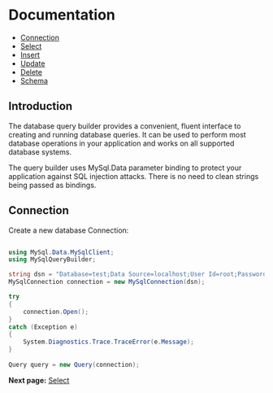 # Documentation

* [Connection](#connection)
* [Select](selects.md)
* [Insert](inserts.md)
* [Update](updates.md)
* [Delete](deletes.md)
* [Schema](schema.md)

## Introduction

The database query builder provides a convenient, fluent interface to creating and running database queries. 
It can be used to perform most database operations in your application and works on all supported database systems.

The query builder uses MySql.Data parameter binding to protect your application against SQL injection attacks. 
There is no need to clean strings being passed as bindings.

## Connection

Create a new database Connection:

```csharp

using MySql.Data.MySqlClient;
using MySqlQueryBuilder;

string dsn = "Database=test;Data Source=localhost;User Id=root;Password=;SslMode=none";
MySqlConnection connection = new MySqlConnection(dsn);

try
{
    connection.Open();
}
catch (Exception e)
{
    System.Diagnostics.Trace.TraceError(e.Message);
}
		
Query query = new Query(connection);
```

**Next page:** [Select](selects.md)
